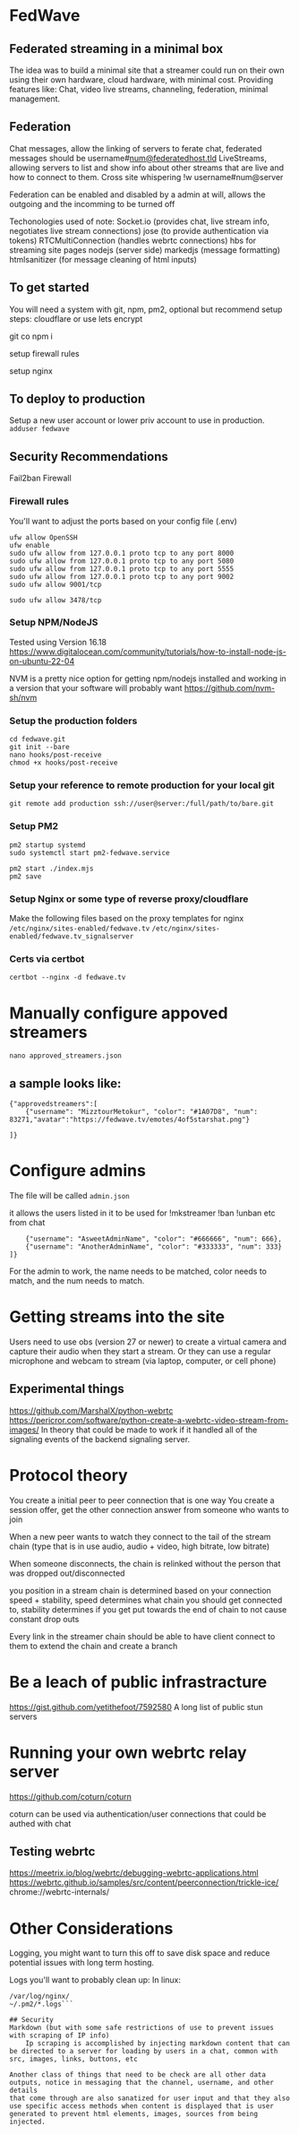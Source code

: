 # FedWave
## Federated streaming in a minimal box

The idea was to build a minimal site that a streamer could run on their own using their own hardware, cloud hardware, with minimal cost.
Providing features like: Chat, video live streams, channeling, federation, minimal management.

## Federation
Chat messages, allow the linking of servers to ferate chat, federated messages should be username#num@federatedhost.tld
LiveStreams, allowing servers to list and show info about other streams that are live and how to connect to them.
Cross site whispering !w username#num@server

Federation can be enabled and disabled by a admin at will, allows the outgoing and the incomming to be turned off

Techonologies used of note:
	Socket.io (provides chat, live stream info, negotiates live stream connections)
	jose (to provide authentication via tokens) 
	RTCMultiConnection (handles webrtc connections)
	hbs for streaming site pages
	nodejs (server side)
	markedjs (message formatting)
	htmlsanitizer (for message cleaning of html inputs)
	

## To get started

You will need a system with git, npm, pm2, optional but recommend setup steps: cloudflare or use lets encrypt


git co 
npm i

setup firewall rules 

setup nginx


## To deploy to production

Setup a new user account or lower priv account to use in production.
`adduser fedwave`

## Security Recommendations
Fail2ban
Firewall

### Firewall rules
You'll want to adjust the ports based on your config file (.env)
```ufw app list
ufw allow OpenSSH
ufw enable
sudo ufw allow from 127.0.0.1 proto tcp to any port 8000
sudo ufw allow from 127.0.0.1 proto tcp to any port 5080
sudo ufw allow from 127.0.0.1 proto tcp to any port 5555
sudo ufw allow from 127.0.0.1 proto tcp to any port 9002
sudo ufw allow 9001/tcp

sudo ufw allow 3478/tcp
```
	
### Setup NPM/NodeJS

Tested using Version 16.18
https://www.digitalocean.com/community/tutorials/how-to-install-node-js-on-ubuntu-22-04

NVM is a pretty nice option for getting npm/nodejs installed and working in a version that your software will probably want https://github.com/nvm-sh/nvm

### Setup the production folders
```mkdir fedwave.git
cd fedwave.git
git init --bare
nano hooks/post-receive
chmod +x hooks/post-receive
```

### Setup your reference to remote production for your local git
`git remote add production ssh://user@server:/full/path/to/bare.git`

### Setup PM2
```npm i pm2@latest -g
pm2 startup systemd
sudo systemctl start pm2-fedwave.service

pm2 start ./index.mjs
pm2 save
```

### Setup Nginx or some type of reverse proxy/cloudflare
Make the following files based on the proxy templates for nginx
`/etc/nginx/sites-enabled/fedwave.tv`
`/etc/nginx/sites-enabled/fedwave.tv_signalserver`


### Certs via certbot
`certbot --nginx -d fedwave.tv`

# Manually configure appoved streamers
`nano approved_streamers.json`

## a sample looks like:
```
{"approvedstreamers":[
    {"username": "MizztourMetokur", "color": "#1A07D8", "num": 83271,"avatar":"https://fedwave.tv/emotes/4of5starshat.png"}
    
]}
```

# Configure admins

The file will be called `admin.json`

it allows the users listed in it to be used for !mkstreamer !ban !unban etc from chat
```{"admin":[
    {"username": "AsweetAdminName", "color": "#666666", "num": 666},
    {"username": "AnotherAdminName", "color": "#333333", "num": 333}
]}
```

For the admin to work, the name needs to be matched, color needs to match, and the num needs to match.


# Getting streams into the site

Users need to use obs (version 27 or newer) to create a virtual camera and capture their audio when they start a stream.
Or they can use a regular microphone and webcam to stream (via laptop, computer, or cell phone)

## Experimental things

https://github.com/MarshalX/python-webrtc
https://pericror.com/software/python-create-a-webrtc-video-stream-from-images/
In theory that could be made to work if it handled all of the signaling events of the backend signaling server.

# Protocol theory
You create a initial peer to peer connection that is one way
You create a session offer, get the other connection answer from someone who wants to join

When a new peer wants to watch they connect to the tail of the stream chain (type that is in use audio, audio + video, high bitrate, low bitrate)

When someone disconnects, the chain is relinked without the person that was dropped out/disconnected

you position in a stream chain is determined based on your connection speed + stability, speed determines what chain you should get connected to, stability determines if you get put towards the end of chain to not cause constant drop outs

Every link in the streamer chain should be able to have client connect to them to extend the chain and create a branch

# Be a leach of public infrastracture 

https://gist.github.com/yetithefoot/7592580 A long list of public stun servers

# Running your own webrtc relay server

https://github.com/coturn/coturn

coturn can be used via authentication/user connections that could be authed with chat

## Testing webrtc

https://meetrix.io/blog/webrtc/debugging-webrtc-applications.html
https://webrtc.github.io/samples/src/content/peerconnection/trickle-ice/
chrome://webrtc-internals/

# Other Considerations

Logging, you might want to turn this off to save disk space and reduce potential issues with long term hosting.

Logs you'll want to probably clean up:
In linux: 
```/var/log/
/var/log/nginx/
~/.pm2/*.logs```

## Security
Markdown (but with some safe restrictions of use to prevent issues with scraping of IP info)
    Ip scraping is accomplished by injecting markdown content that can be directed to a server for loading by users in a chat, common with src, images, links, buttons, etc

Another class of things that need to be check are all other data outputs, notice in messaging that the channel, username, and other details
that come through are also sanatized for user input and that they also use specific access methods when content is displayed that is user
generated to prevent html elements, images, sources from being injected.
